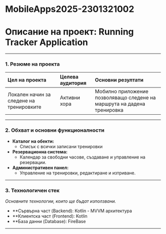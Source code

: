 # MobileApps2025-2301321002

# Описание на проект: Running Tracker Application

---

### 1. Резюме на проекта

| Цел на проекта | Целева аудитория | Основни резултати |
| :--------------------------------------- | :----------- | :----------------------------------------------------------------------- |
| Локален начин за следене на тренировките | Активни хора | Мобилно приложение позволяващо следене на маршрута на дадена тренировка |

---

### 2. Обхват и основни функционалности

*   **Каталог на обекти:**
    *   Списък с всички записани тренировки
*   **Резервационна система:**
    *   Календар за свободни часове, създаване и управление на резервации.
*   **Административен панел:**
    *   Управление на тренировки, редактиране и изтриване.

---

### 3. Технологичен стек
*Основните технологии, които ще бъдат използвани.*

*   **Сървърна част (Backend): Kotlin - MVVM архитектура
*   **Клиентска част (Frontend): Kotlin
*   **База данни (Database): FireBase

---
